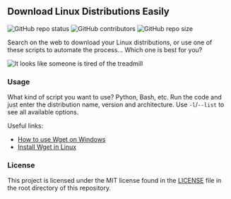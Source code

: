 ## Download Linux Distributions Easily

![GitHub repo status](https://img.shields.io/badge/status-archived-yellowgreen?style=flat)
![GitHub contributors](https://img.shields.io/github/contributors/sheikhartin/dl-linux-distros)
![GitHub repo size](https://img.shields.io/github/repo-size/sheikhartin/dl-linux-distros)

Search on the web to download your Linux distributions, or use one of these scripts to automate the process... Which one is best for you?

![It looks like someone is tired of the treadmill](https://media.giphy.com/media/1d5TneWoAtssvR7LSE/giphy.gif)

### Usage

What kind of script you want to use? Python, Bash, etc. Run the code and just enter the distribution name, version and architecture. Use `-l`/`--list` to see all available options.

Useful links:

- [How to use Wget on Windows](https://builtvisible.com/download-your-website-with-wget)
- [Install Wget in Linux](https://www.tecmint.com/install-wget-in-linux)

### License

This project is licensed under the MIT license found in the [LICENSE](LICENSE) file in the root directory of this repository.
